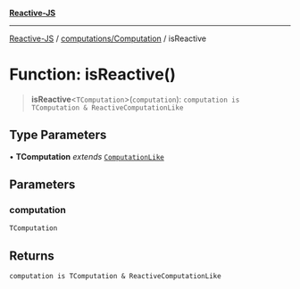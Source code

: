 [**Reactive-JS**](../../../README.md)

***

[Reactive-JS](../../../README.md) / [computations/Computation](../README.md) / isReactive

# Function: isReactive()

> **isReactive**\<`TComputation`\>(`computation`): `computation is TComputation & ReactiveComputationLike`

## Type Parameters

• **TComputation** *extends* [`ComputationLike`](../../interfaces/ComputationLike.md)

## Parameters

### computation

`TComputation`

## Returns

`computation is TComputation & ReactiveComputationLike`
